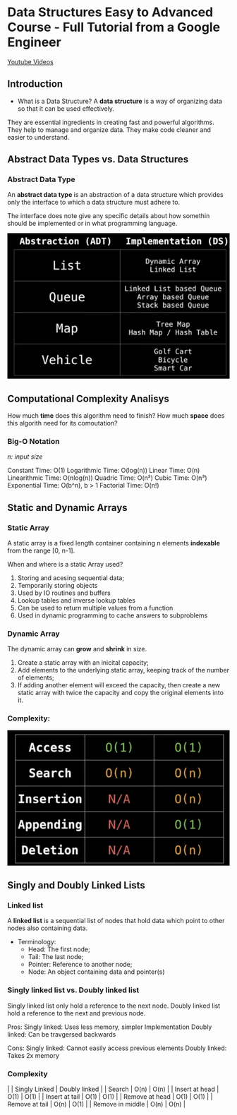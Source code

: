 # Data Structures Easy to Advanced Course - Full Tutorial from a Google Engineer
[Youtube Videos](https://www.youtube.com/watch?v=RBSGKlAvoiM&ab_channel=freeCodeCamp.org)

## Introduction
* What is a Data Structure?
A **data structure** is a way of organizing data so that it can be used effectively.

They are essential ingredients in creating fast and powerful algorithms.
They help to manage and organize data.
They make code cleaner and easier to understand.

## Abstract Data Types vs. Data Structures

### Abstract Data Type
An **abstract data type** is an abstraction of a data structure which provides only the interface to which a data structure must adhere to.

The interface does note give any specific details about how somethin should be implemented or in what programming language.

![Abstraction vs Implementation Examples](./abstraction_implementation_examples.png)

## Computational Complexity Analisys

How much **time** does this algorithm need to finish?
How much **space** does this algorith need for its comoutation?

### Big-O Notation

*n: input size*

Constant Time: O(1)
Logarithmic Time: O(log(n))
Linear Time: O(n)
Linearithmic Time: O(nlog(n))
Quadric Time: O(n²)
Cubic Time: O(n³)
Exponential Time: O(b^n), b > 1
Factorial Time: O(n!)

## Static and Dynamic Arrays

### Static Array
A static array is a fixed length container containing n elements **indexable** from the range [0, n-1].

When and where is a static Array used?
1. Storing and acesing sequential data;
2. Temporarily storing objects
3. Used by IO routines and buffers
4. Lookup tables and inverse lookup tables
5. Can be used to return multiple values from a function
6. Used in dynamic programming to cache answers to subproblems 

### Dynamic Array
The dynamic array can **grow** and **shrink** in size.

1. Create a static array with an inicital capacity;
2. Add elements to the underlying static array, keeping track of the number of elements;
3. If adding another element will exceed the capacity, then create a new static array with twice the capacity and copy the original elements into it.

### Complexity:
![Static and Dynamic Array Complexity](./static_and_dinamic_array_complexity.png)

## Singly and Doubly Linked Lists

### Linked list

A **linked list** is a sequential list of nodes that hold data which point to other nodes also containing data.

* Terminology:
    * Head: The first node;
    * Tail: The last node;
    * Pointer: Reference to another node;
    * Node: An object containing data and pointer(s)

### Singly linked list vs. Doubly linked list
Singly linked list only hold a reference to the next node.
Doubly linked list hold a reference to the next and previous node.

Pros:
Singly linked: Uses less memory, simpler Implementation
Doubly linked: Can be travgersed backwards

Cons:
Singly linked: Cannot easily access previous elements
Doubly linked: Takes 2x memory

### Complexity

| | Singly Linked | Doubly linked |
| Search | O(n) | O(n) |
| Insert at head | O(1) | O(1) |
| Insert at tail | O(1) | O(1) |
| Remove at head | O(1) | O(1) |
| Remove at tail | O(n) | O(1) |
| Remove in middle | O(n) | O(n) |
